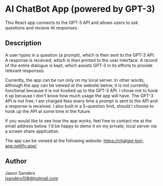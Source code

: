 # AI ChatBot App (powered by GPT-3)

This React app connects to the GPT-3 API and allows users to ask questions and recieve AI responses.  

## Description

A user types in a question (a prompt), which is then sent to the GPT-3 API. A response is received, which is then printed to the user interface. A record of the entire dialogue is kept, which assists GPT-3 in its efforts to provide relevant responses. 

Currently, the app can be run only on my local server. In other words, although the app can be viewed at the website below, it is not currently functional because it is not hooked up to the GPT-3 API. I chose not to hook it up because I don't know how much usage the app will have. The GPT-3 API is not free; I am charged fees every time a prompt is sent to the API and a response is received. I also built in a 5-question limit, should I choose to hook up the API at some time in the future.  

If you would like to see how the app works, feel free to contact me at the email address below. I'd be happy to demo it on my private, local server via a screen share application. 

The app can be viewed at the following website: https://chatgpt-bot-app.netlify.app/

## Author

Jason Sanders  
jsanders108@hotmail.com
